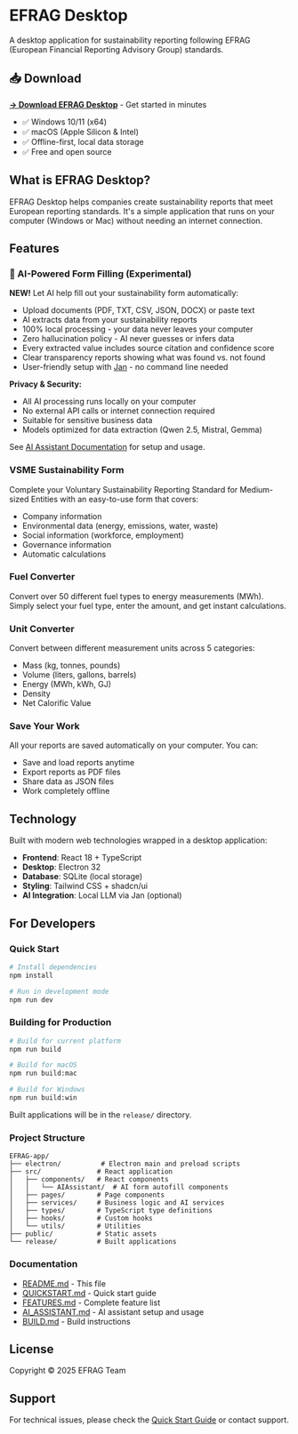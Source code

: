 # EFRAG Desktop

A desktop application for sustainability reporting following EFRAG (European Financial Reporting Advisory Group) standards.

## 📥 Download

**[→ Download EFRAG Desktop](QUICKSTART.md)** - Get started in minutes

- ✅ Windows 10/11 (x64)
- ✅ macOS (Apple Silicon & Intel)
- ✅ Offline-first, local data storage
- ✅ Free and open source

## What is EFRAG Desktop?

EFRAG Desktop helps companies create sustainability reports that meet European reporting standards. It's a simple application that runs on your computer (Windows or Mac) without needing an internet connection.

## Features

### 🤖 AI-Powered Form Filling (Experimental)
**NEW!** Let AI help fill out your sustainability form automatically:
- Upload documents (PDF, TXT, CSV, JSON, DOCX) or paste text
- AI extracts data from your sustainability reports
- 100% local processing - your data never leaves your computer
- Zero hallucination policy - AI never guesses or infers data
- Every extracted value includes source citation and confidence score
- Clear transparency reports showing what was found vs. not found
- User-friendly setup with [Jan](https://jan.ai) - no command line needed

**Privacy & Security:**
- All AI processing runs locally on your computer
- No external API calls or internet connection required
- Suitable for sensitive business data
- Models optimized for data extraction (Qwen 2.5, Mistral, Gemma)

See [AI Assistant Documentation](AI_ASSISTANT.md) for setup and usage.

### VSME Sustainability Form
Complete your Voluntary Sustainability Reporting Standard for Medium-sized Entities with an easy-to-use form that covers:
- Company information
- Environmental data (energy, emissions, water, waste)
- Social information (workforce, employment)
- Governance information
- Automatic calculations

### Fuel Converter
Convert over 50 different fuel types to energy measurements (MWh). Simply select your fuel type, enter the amount, and get instant calculations.

### Unit Converter
Convert between different measurement units across 5 categories:
- Mass (kg, tonnes, pounds)
- Volume (liters, gallons, barrels)
- Energy (MWh, kWh, GJ)
- Density
- Net Calorific Value

### Save Your Work
All your reports are saved automatically on your computer. You can:
- Save and load reports anytime
- Export reports as PDF files
- Share data as JSON files
- Work completely offline

## Technology

Built with modern web technologies wrapped in a desktop application:
- **Frontend**: React 18 + TypeScript
- **Desktop**: Electron 32
- **Database**: SQLite (local storage)
- **Styling**: Tailwind CSS + shadcn/ui
- **AI Integration**: Local LLM via Jan (optional)

## For Developers

### Quick Start
```bash
# Install dependencies
npm install

# Run in development mode
npm run dev
```

### Building for Production
```bash
# Build for current platform
npm run build

# Build for macOS
npm run build:mac

# Build for Windows
npm run build:win
```

Built applications will be in the `release/` directory.

### Project Structure
```
EFRAG-app/
├── electron/          # Electron main and preload scripts
├── src/              # React application
│   ├── components/   # React components
│   │   └── AIAssistant/  # AI form autofill components
│   ├── pages/        # Page components
│   ├── services/     # Business logic and AI services
│   ├── types/        # TypeScript type definitions
│   ├── hooks/        # Custom hooks
│   └── utils/        # Utilities
├── public/           # Static assets
└── release/          # Built applications
```

### Documentation
- [README.md](README.md) - This file
- [QUICKSTART.md](QUICKSTART.md) - Quick start guide
- [FEATURES.md](FEATURES.md) - Complete feature list
- [AI_ASSISTANT.md](AI_ASSISTANT.md) - AI assistant setup and usage
- [BUILD.md](BUILD.md) - Build instructions

## License

Copyright © 2025 EFRAG Team

## Support

For technical issues, please check the [Quick Start Guide](QUICKSTART.md) or contact support.
